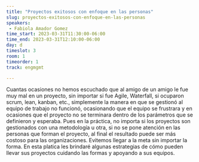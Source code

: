 ```yaml
---
title: "Proyectos exitosos con enfoque en las personas"
slug: proyectos-exitosos-con-enfoque-en-las-personas
speakers:
 - Fabiola Amador Gomez
time_start: 2023-03-31T11:30:00-06:00
time_end: 2023-03-31T12:10:00-06:00
day: d
timeslot: 3
room: 1
timeorder: 1
track: engmgmt

---
```


Cuantas ocasiones no hemos escuchado que al amigo de un amigo le fue muy mal en un proyecto, sin importar si fue Agile, Waterfall, si ocuparon scrum, lean, kanban, etc., simplemente la manera en que se gestionó al equipo de trabajo no funcionó, ocasionando que el equipo se frustrara y en ocasiones que el proyecto no se terminara dentro de los parámetros que se definieron y esperaba. Pues en la práctica, no importa si los proyectos son gestionados con una metodología u otra, si no se pone atención en las personas que forman el proyecto, al final el resultado puede ser más costoso para las organizaciones. Evitemos llegar a la meta sin importar la forma. En esta platica les brindaré algunas estrategias de cómo pueden llevar sus proyectos cuidando las formas y apoyando a sus equipos.